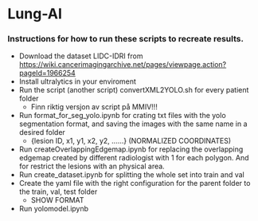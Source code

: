 # Lung-AI

### Instructions for how to run these scripts to recreate results. 
+ Download the dataset LIDC-IDRI from https://wiki.cancerimagingarchive.net/pages/viewpage.action?pageId=1966254 
+ Install ultralytics in your enviroment
+ Run the script (another script) convertXML2YOLO.sh for every patient folder 
    +  Finn riktig versjon av script på MMIV!!!
+ Run format_for_seg_yolo.ipynb for crating txt files with the yolo segmentation format, and saving the images with the same name in a desired folder 
    + {lesion ID, x1, y1, x2, y2, ......} (NORMALIZED COORDINATES)
+ Run createOverlappingEdgemap.ipynb for replacing the overlapping edgemap created by different radiologist with 1 for each polygon. And for restrict the lesions with an physical area. 
+ Run create_dataset.ipynb for splitting the whole set into train and val
+ Create the yaml file with the right configuration for the parent folder to the train, val, test folder 
    + SHOW FORMAT
+ Run yolomodel.ipynb 
